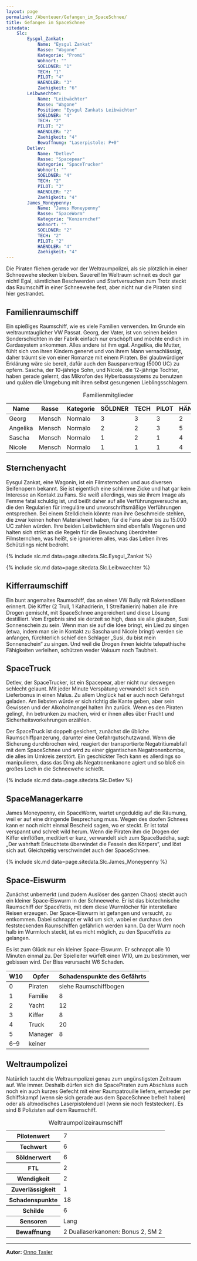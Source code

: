 ```yaml
---
layout: page
permalink: /Abenteuer/Gefangen_im_SpaceSchnee/
title: Gefangen im SpaceSchnee
sitedata:
    Slc:
        Eysgul_Zankat:
            Name: "Eysgul Zankat"
            Rasse: "Wagone"
            Kategorie: "Promi"
            Wohnort: ""
            SOELDNER: "1"
            TECH: "1"
            PILOT: "4"
            HAENDLER: "3"
            Zaehigkeit: "6"
        Leibwaechter:
            Name: "Leibwächter"
            Rasse: "Wagone"
            Position: "Eysgul Zankats Leibwächter"
            SOELDNER: "4"
            TECH: "2"
            PILOT: "2"
            HAENDLER: "2"
            Zaehigkeit: "4"
            Bewaffnung: "Laserpistole: P+0"
        Detlev:
            Name: "Detlev"
            Rasse: "Spacepear"
            Kategorie: "SpaceTrucker"
            Wohnort: ""
            SOELDNER: "4"
            TECH: "2"
            PILOT: "3"
            HAENDLER: "2"
            Zaehigkeit: "4"
        James_Moneypenny:
            Name: "James Moneypenny"
            Rasse: "SpaceWorm"
            Kategorie: "Konzernchef"
            Wohnort: ""
            SOELDNER: "2"
            TECH: "2"
            PILOT: "2"
            HAENDLER: "4"
            Zaehigkeit: "4"
---
```




Die Piraten fliehen gerade vor der Weltraumpolizei, als sie plötzlich in einer Schneewehe stecken bleiben. Sauerei! Im Weltraum schneit es doch gar nicht! Egal, sämtlichen Beschwerden und Startversuchen zum Trotz steckt das Raumschiff in einer Schneewehe fest, aber nicht nur die Piraten sind hier gestrandet.

## Familienraumschiff

Ein spießiges Raumschiff, wie es viele Familien verwenden. Im Grunde ein weltraumtauglicher VW Passat. Georg, der Vater, ist von seinen beiden Sonderschichten in der Fabrik einfach nur erschöpft und möchte endlich im Gardasystem ankommen. Alles andere ist ihm egal. Angelika, die Mutter, fühlt sich von ihren Kindern genervt und von ihrem Mann vernachlässigt, daher träumt sie von einer Romanze mit einem Piraten. Bei glaubwürdiger Erklärung wäre sie bereit, dafür auch den Bausparvertrag (5000 UC) zu opfern. Sascha, der 10-jährige Sohn, und Nicole, die 12-jährige Tochter, haben gerade gelernt, das Mikrofon des Hyberbasssystems zu benutzen und quälen die Umgebung mit ihren selbst gesungenen Lieblingsschlagern.

<table data-order="cols" data-type="slc">
<caption>Familienmitglieder</caption>
<thead>
<tr><th>Name</th><th>Rasse</th><th>Kategorie</th><th>SÖLDNER</th><th>TECH</th><th>PILOT</th><th>HÄNDLER</th></tr>
</thead>
<tbody>
<tr><td>Georg</td><td>Mensch</td><td>Normalo</td><td>3</td><td>3</td><td>3</td><td>2</td></tr>
<tr><td>Angelika</td><td>Mensch</td><td>Normalo</td><td>2</td><td>2</td><td>3</td><td>5</td></tr>
<tr><td>Sascha</td><td>Mensch</td><td>Normalo</td><td>1</td><td>2</td><td>1</td><td>4</td></tr>
<tr><td>Nicole</td><td>Mensch</td><td>Normalo</td><td>1</td><td>1</td><td>1</td><td>4</td></tr>
</tbody>
</table>

## Sternchenyacht

Eysgul Zankat, eine Wagonin, ist ein Filmsternchen und aus diversen Seifenopern bekannt. Sie ist eigentlich eine schlimme Zicke und hat gar kein Interesse an Kontakt zu Fans. Sie weiß allerdings, was sie ihrem Image als Femme fatal schuldig ist, und beißt daher auf alle Verführungsversuche an, die den Regularien für irreguläre und unvorschriftsmäßige Verführungen entsprechen. Bei einem Stelldichein könnte man ihre Geschmeide stehlen, die zwar keinen hohen Materialwert haben, für die Fans aber bis zu 15.000 UC zahlen würden. Ihre beiden Leibwächtern sind ebenfalls Wagonen und halten sich strikt an die Regeln für die Bewachung überdrehter Filmsternchen, was heißt, sie ignorieren alles, was das Leben ihres Schützlings nicht bedroht.

{% include slc.md data=page.sitedata.Slc.Eysgul_Zankat %}

{% include slc.md data=page.sitedata.Slc.Leibwaechter %}

## Kifferraumschiff

Ein bunt angemaltes Raumschiff, das an einen VW Bully mit Raketendüsen erinnert. Die Kiffer (2 Trull, 1 Kahadrierin, 1 Streifanierin) haben alle ihre Drogen gemischt, mit SpaceSchnee angereichert und diese Lösung destilliert. Vom Ergebnis sind sie derzeit so high, dass sie alle glauben, Susi Sonnenschein zu sein. Wenn man sie auf die Idee bringt, ein Lied zu singen (etwa, indem man sie in Kontakt zu Sascha und Nicole bringt) werden sie anfangen, fürchterlich schief den Schlager „Susi, du bist mein Sonnenschein“ zu singen. Und weil die Drogen ihnen leichte telepathische Fähigkeiten verleihen, schützen weder Vakuum noch Taubheit.

## SpaceTruck

Detlev, der SpaceTrucker, ist ein Spacepear, aber nicht nur deswegen schlecht gelaunt. Mit jeder Minute Verspätung verwandelt sich sein Lieferbonus in einen Malus. Zu allem Unglück hat er auch noch Gefahrgut geladen. Am liebsten würde er sich richtig die Kante geben, aber sein Gewissen und der Alkoholmangel halten ihn zurück. Wenn es den Piraten gelingt, ihn betrunken zu machen, wird er ihnen alles über Fracht und Sicherheitsvorkehrungen erzählen.

Der SpaceTruck ist doppelt gesichert, zunächst die übliche Raumschiffpanzerung, darunter eine Gefahrgutschutzwand. Wenn die Sicherung durchbrochen wird, reagiert der transportierte Negatritiumabfall mit dem SpaceSchnee und wird zu einer gigantischen Negatronenbombe, die alles im Umkreis zerstört. Ein geschickter Tech kann es allerdings so manipulieren, dass das Ding als Negatronenkanone agiert und so bloß ein großes Loch in die Schneewehe schießt.

{% include slc.md data=page.sitedata.Slc.Detlev %}

## SpaceManagerkarre

James Moneypenny, ein SpaceWorm, wartet ungeduldig auf die Räumung, weil er auf eine dringende Besprechung muss. Wegen des doofen Schnees kann er noch nicht einmal Bescheid sagen, wo er steckt. Er ist total verspannt und schreit wild herum. Wenn die Piraten ihm die Drogen der Kiffer einflößen, meditiert er kurz, verwandelt sich zum SpaceBuddha, sagt: „Der wahrhaft Erleuchtete überwindet die Fesseln des Körpers“, und löst sich auf. Gleichzeitig verschwindet auch der SpaceSchnee.

{% include slc.md data=page.sitedata.Slc.James_Moneypenny %}

## Space-Eiswurm

Zunächst unbemerkt (und zudem Auslöser des ganzen Chaos) steckt auch ein kleiner Space-Eiswurm in der Schneewehe. Er ist das biotechnische Raumschiff der SpaceYetis, mit dem diese Wurmlöcher für interstellare Reisen erzeugen. Der Space-Eiswurm ist gefangen und versucht, zu entkommen. Dabei schnappt er wild um sich, wobei er durchaus den feststeckenden Raumschiffen gefährlich werden kann. Da der Wurm noch halb im Wurmloch steckt, ist es nicht möglich, zu den SpaceYetis zu gelangen.

Es ist zum Glück nur ein kleiner Space-Eiswurm. Er schnappt alle 10 Minuten einmal zu. Der Spielleiter würfelt einen W10, um zu bestimmen, wer gebissen wird. Der Biss verursacht W6 Schaden.

<table>
<thead>
<tr><th>W10</th><th>Opfer</th><th>Schadenspunkte des Gefährts</th></tr>
</thead>
<tbody>
<tr><td>0</td><td>Piraten</td><td>siehe Raumschiffbogen</td></tr>
<tr><td>1</td><td>Familie</td><td>8</td></tr>
<tr><td>2</td><td>Yacht</td><td>12</td></tr>
<tr><td>3</td><td>Kiffer</td><td>8</td></tr>
<tr><td>4</td><td>Truck</td><td>20</td></tr>
<tr><td>5</td><td>Manager</td><td>8</td></tr>
<tr><td>6–9</td><td>keiner</td><td> </td></tr>
</tbody>
</table>

## Weltraumpolizei

Natürlich taucht die Weltraumpolizei genau zum ungünstigsten Zeitraum auf. Wie immer. Deshalb dürfen sich die SpacePiraten zum Abschluss auch noch ein auch kurzes Gefecht mit einer Raumpatrouille liefern, entweder per Schiffskampf (wenn sie sich gerade aus dem SpaceSchnee befreit haben) oder als altmodisches Laserpistolenduell (wenn sie noch feststecken). Es sind 8 Polizisten auf dem Raumschiff.

<table>
<caption>Weltraumpolizeiraumschiff</caption>
<tbody>
<tr><th>Pilotenwert</th><td>7</td></tr>
<tr><th>Techwert</th><td>6</td></tr>
<tr><th>Söldnerwert</th><td>6</td></tr>
<tr><th>FTL</th><td>2</td></tr>
<tr><th>Wendigkeit</th><td>2</td></tr>
<tr><th>Zuverlässigkeit</th><td>1</td></tr>
<tr><th>Schadenspunkte</th><td>18</td></tr>
<tr><th>Schilde</th><td>6</td></tr>
<tr><th>Sensoren</th><td>Lang</td></tr>
<tr><th>Bewaffnung</th><td>2 Duallaserkanonen: Bonus 2, SM 2</td></tr>
</tbody>
</table>

***

**Autor:** [Onno Tasler](https://belchion.rsp-blogs.de/)
